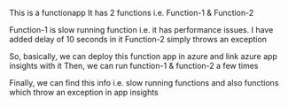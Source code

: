 This is a functionapp
It has 2 functions i.e. Function-1 & Function-2

Function-1 is slow running function i.e. it has performance issues. I have added delay of 10 seconds in it
Function-2 simply throws an exception

So, basically, we can deploy this function app in azure and link azure app insights with it
Then, we can run function-1 & function-2 a few times

Finally, we can find this info i.e. slow running functions and also functions which throw an exception in app insights
